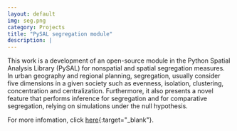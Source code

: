 ```yaml
---
layout: default
img: seg.png
category: Projects
title: "PySAL segregation module"
description: |
---
```


This work is a development of an open-source module in the Python Spatial Analysis Library (PySAL) for nonspatial and spatial segregation measures. In urban geography and regional planning, segregation, usually consider five dimensions in a given society such as evenness, isolation, clustering, concentration and centralization. Furthermore, it also presents a novel feature that performs inference for segregation and for comparative segregation, relying on simulations under the null hypothesis.

For more infomation, click [here](https://github.com/renanxcortes/segregation){:target="_blank"}.
